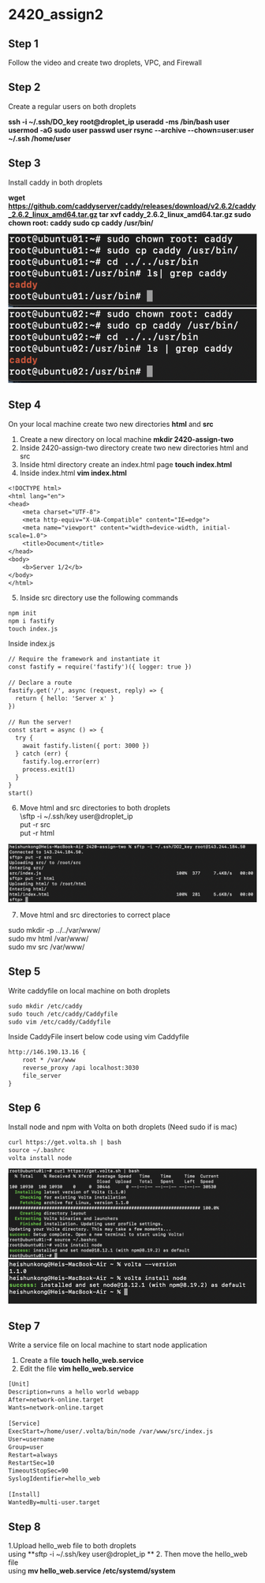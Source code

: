 # 2420_assign2

## Step 1 
Follow the video and create two droplets, VPC, and Firewall

## Step 2
Create a regular users on both droplets

**ssh -i ~/.ssh/DO_key root@droplet_ip
useradd -ms /bin/bash user
usermod -aG sudo user
passwd user
rsync --archive --chown=user:user ~/.ssh /home/user**

## Step 3
Install caddy in both droplets

**wget https://github.com/caddyserver/caddy/releases/download/v2.6.2/caddy_2.6.2_linux_amd64.tar.gz
tar xvf caddy_2.6.2_linux_amd64.tar.gz
sudo chown root: caddy
sudo cp caddy /usr/bin/**

![](Screen%20Shot%202022-12-02%20at%2012.53.31%20PM.png)
![](Screen%20Shot%202022-12-02%20at%2012.54.46%20PM.png)

## Step 4 
On your local machine create two new directories **html** and **src**
1. Create a new directory on local machine **mkdir 2420-assign-two**
2. Inside 2420-assign-two directory create two new directories html and src
3. Inside html directory create an index.html page **touch index.html**
4. Inside index.html **vim index.html**
```
<!DOCTYPE html>
<html lang="en">
<head>
    <meta charset="UTF-8">
    <meta http-equiv="X-UA-Compatible" content="IE=edge">
    <meta name="viewport" content="width=device-width, initial-scale=1.0">
    <title>Document</title>
</head>
<body>
    <b>Server 1/2</b>
</body>
</html>
```
5. Inside src directory use the following commands
```
npm init
npm i fastify
touch index.js
```
Inside index.js
```
// Require the framework and instantiate it
const fastify = require('fastify')({ logger: true })

// Declare a route
fastify.get('/', async (request, reply) => {
  return { hello: 'Server x' }
})

// Run the server!
const start = async () => {
  try {
    await fastify.listen({ port: 3000 })
  } catch (err) {
    fastify.log.error(err)
    process.exit(1)
  }
}
start()
```

6. Move html and src directories to both droplets  
\sftp -i ~/.ssh/key user@droplet_ip\
put -r src\
put -r html

![](Screen%20Shot%202022-12-02%20at%201.43.35%20PM.png)

7. Move html and src directories to correct place

sudo mkdir -p ../../var/www/\
sudo mv html /var/www/\
sudo mv src /var/www/


## Step 5
Write caddyfile on local machine on both droplets
```
sudo mkdir /etc/caddy
sudo touch /etc/caddy/Caddyfile
sudo vim /etc/caddy/Caddyfile
```
Inside CaddyFile insert below code using vim Caddyfile
```
http://146.190.13.16 {
    root * /var/www
    reverse_proxy /api localhost:3030
    file_server
}
```


## Step 6
Install node and npm with Volta on both droplets (Need sudo if is mac)
```
curl https://get.volta.sh | bash
source ~/.bashrc
volta install node
```
![](Screen%20Shot%202022-12-02%20at%206.06.23%20PM.png)
![](Screen%20Shot%202022-12-02%20at%201.02.47%20PM.png)
## Step 7
Write a service file on local machine to start node application
1. Create a file **touch hello_web.service**
2. Edit the file **vim hello_web.service**
```
[Unit]
Description=runs a hello world webapp
After=network-online.target
Wants=network-online.target

[Service]
ExecStart=/home/user/.volta/bin/node /var/www/src/index.js
User=username
Group=user
Restart=always
RestartSec=10
TimeoutStopSec=90
SyslogIdentifier=hello_web

[Install]
WantedBy=multi-user.target
```

## Step 8
1.Upload hello_web file to both droplets \
using **sftp -i ~/.ssh/key user@droplet_ip **
2. Then move the hello_web file \
using **mv hello_web.service /etc/systemd/system**

